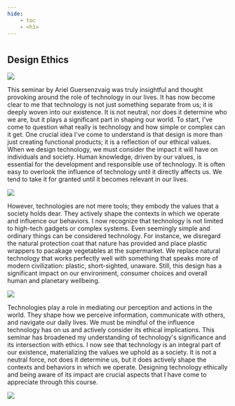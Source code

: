 ```yaml
---
hide:
    - toc
    - <h1>
---
```

#
## Design Ethics


<img src="https://antonioheinemann.github.io/MDEF/images/MT02/ethics4.png"/>


This seminar by Ariel Guersenzvaig was truly insightful and thought provoking around the role of technology in our lives. It has now become clear to me that technology is not just something separate from us; it is deeply woven into our existence. It is not neutral, nor does it determine who we are, but it plays a significant part in shaping our world. To start, I've come to question what really is technology and how simple or complex can it get. One crucial idea I've come to understand is that design is more than just creating functional products; it is a reflection of our ethical values. When we design technology, we must consider the impact it will have on individuals and society. Human knowledge, driven by our values, is essential for the development and responsible use of technology. It is often easy to overlook the influence of technology until it directly affects us. We tend to take it for granted until it becomes relevant in our lives.


<img src="https://antonioheinemann.github.io/MDEF/images/MT02/ethics1.png"/>


However, technologies are not mere tools; they embody the values that a society holds dear. They actively shape the contexts in which we operate and influence our behaviors. I now recognize that technology is not limited to high-tech gadgets or complex systems. Even seemingly simple and ordinary things can be considered technology. For instance, we disregard the natural protection coat that nature has provided and place plastic wrappers to pacakage vegetables at the supermarket. We replace natural technology that works perfectly well with something that speaks more of modern civilization: plastic, short-sighted, unaware. Still, this design has a significant impact on our environment, consumer choices and overall human and planetary wellbeing.


<img src="https://antonioheinemann.github.io/MDEF/images/MT02/ethics2.png"/>


Technologies play a role in mediating our perception and actions in the world. They shape how we perceive information, communicate with others, and navigate our daily lives. We must be mindful of the influence technology has on us and actively consider its ethical implications. This seminar has broadened my understanding of technology's significance and its intersection with ethics. I now see that technology is an integral part of our existence, materializing the values we uphold as a society. It is not a neutral force, not does it determine us, but it does actively shape the contexts and behaviors in which we operate. Designing technology ethically and being aware of its impact are crucial aspects that I have come to appreciate through this course.


<img src="https://antonioheinemann.github.io/MDEF/images/MT02/ethics3.png"/>
